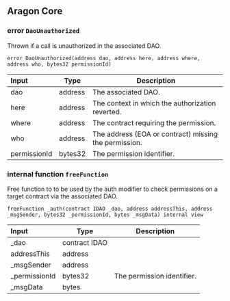 ## Aragon Core

###  error `DaoUnauthorized`

Thrown if a call is unauthorized in the associated DAO.

```solidity
error DaoUnauthorized(address dao, address here, address where, address who, bytes32 permissionId) 
```

| Input | Type | Description |
|:----- | ---- | ----------- |
| dao | address | The associated DAO. |
| here | address | The context in which the authorization reverted. |
| where | address | The contract requiring the permission. |
| who | address | The address (EOA or contract) missing the permission. |
| permissionId | bytes32 | The permission identifier. |

### internal function `freeFunction`

Free function to to be used by the auth modifier to check permissions on a target contract via the associated DAO.

```solidity
freeFunction _auth(contract IDAO _dao, address addressThis, address _msgSender, bytes32 _permissionId, bytes _msgData) internal view 
```

| Input | Type | Description |
|:----- | ---- | ----------- |
| _dao | contract IDAO |  |
| addressThis | address |  |
| _msgSender | address |  |
| _permissionId | bytes32 | The permission identifier. |
| _msgData | bytes |  |

